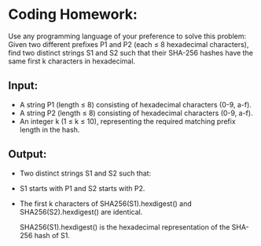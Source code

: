 # Coding Homework:

Use any programming language of your preference to solve this problem: Given two different prefixes P1 and P2 (each ≤ 8 hexadecimal characters), find two distinct strings S1 and S2 such that their SHA-256 hashes have the same first k characters in hexadecimal.

## Input:
- A string P1 (length ≤ 8) consisting of hexadecimal characters (0-9, a-f).
- A string P2 (length ≤ 8) consisting of hexadecimal characters (0-9, a-f).
- An integer k (1 ≤ k ≤ 10), representing the required matching prefix length in the hash.

## Output:
- Two distinct strings S1 and S2 such that:
- S1 starts with P1 and S2 starts with P2.
- The first k characters of SHA256(S1).hexdigest() and SHA256(S2).hexdigest() are identical.

  SHA256(S1).hexdigest()  is the hexadecimal representation of the SHA-256 hash of S1.

